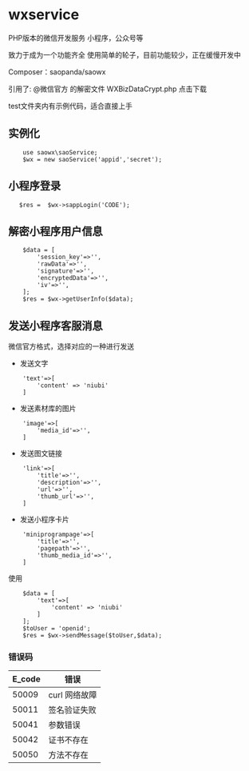 # wxservice
PHP版本的微信开发服务 小程序，公众号等

致力于成为一个功能齐全 使用简单的轮子，目前功能较少，正在缓慢开发中

Composer：<a href="https://packagist.org/packages/saopanda/saowx" style=" text-decoration-line: none;font-size: 14px; white-space: normal;">saopanda/saowx</a>

引用了:
@微信官方 的解密文件 WXBizDataCrypt.php <a href="http://undefined" style=" text-decoration-line: none;font-size: 14px; white-space: normal;">点击下载</a>

test文件夹内有示例代码，适合直接上手

## 实例化
```
    use saowx\saoService;
    $wx = new saoService('appid','secret');
```
## 小程序登录
```
   $res =  $wx->sappLogin('CODE');
```
## 解密小程序用户信息
```
    $data = [
        'session_key'=>'',
        'rawData'=>'',
        'signature'=>'',
        'encryptedData'=>'',
        'iv'=>'',
    ];
    $res = $wx->getUserInfo($data);
```
## 发送小程序客服消息
微信官方格式，选择对应的一种进行发送
* 发送文字
```
    'text'=>[
        'content' => 'niubi'
    ]
```
* 发送素材库的图片
```
    'image'=>[
        'media_id'=>'',
    ]
```
* 发送图文链接
```
    'link'=>[
        'title'=>'',
        'description'=>'',
        'url'=>'',
        'thumb_url'=>'',
    ]
```
* 发送小程序卡片
```
    'miniprogrampage'=>[
        'title'=>'',
        'pagepath'=>'',
        'thumb_media_id'=>'',
    ]
```
使用
```    
    $data = [
        'text'=>[
            'content' => 'niubi'
        ]
    ];
    $toUser = 'openid';
    $res = $wx->sendMessage($toUser,$data);

```

### 错误码

E_code | 错误
|---|---| 
50009 | curl 网络故障
50011 | 签名验证失败
50041 | 参数错误
50042 | 证书不存在
50050 | 方法不存在